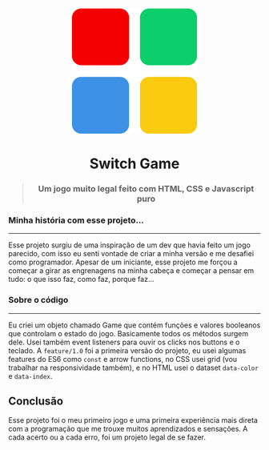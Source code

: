 <h3 align="center">
  <img alt="Switch Game" src="switchImage.png" width="250px">
</h3>

<h1 align="center">
  Switch Game  
</h1>

<h3 align="center">
  <blockquote align="center">Um jogo muito legal feito com HTML, CSS e Javascript puro</blockquote>
</h3>


### Minha história com esse projeto...

---

Esse projeto surgiu de uma inspiração de um dev que havia feito um jogo parecido, com isso eu senti vontade de criar a minha versão e me desafiei como programador. Apesar de um iniciante, esse projeto me forçou a começar a girar as engrenagens na minha cabeça e começar a pensar em tudo: o que isso faz, como faz, porque faz...

### Sobre o código
---
Eu criei um objeto chamado Game que contém funções e valores booleanos que controlam o estado do jogo. Basicamente todos os métodos surgem dele. Usei também event listeners para ouvir os clicks nos buttons e o teclado.
A `feature/1.0` foi a primeira versão do projeto, eu usei algumas features do ES6 como `const` e arrow functions, no CSS usei grid (vou trabalhar na responsividade também), e no HTML usei o dataset `data-color` e `data-index`.





## Conclusão

Esse projeto foi o meu primeiro jogo e uma primeira experiência mais direta com a programação que me trouxe muitos aprendizados e sensações. A cada acerto ou a cada erro, foi um projeto legal de se fazer.
